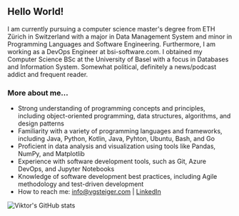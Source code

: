 ## Hello World!

I am currently pursuing a computer science master's degree from ETH Zürich in Switzerland with a major in Data Management System and minor in Programming Languages and Software Engineering. Furthermore, I am working as a DevOps Engineer at bsi-software.com. I obtained my Computer Science BSc at the University of Basel with a focus in Databases and Information System. Somewhat political, definitely a news/podcast addict and frequent reader.

### More about me...
- Strong understanding of programming concepts and principles, including object-oriented programming, data structures, algorithms, and design patterns
- Familiarity with a variety of programming languages and frameworks, including Java, Python, Kotlin, Java, Pyhton, Ubuntu, Bash, and Go
- Proficient in data analysis and visualization using tools like Pandas, NumPy, and Matplotlib
- Experience with software development tools, such as Git, Azure DevOps, and Jupyter Notebooks
- Knowledge of software development best practices, including Agile methodology and test-driven development
- How to reach me: info@vgsteiger.com | [LinkedIn](https://www.linkedin.com/in/viktor-gsteiger/)

![Viktor's GitHub stats](https://github-readme-stats.vercel.app/api/top-langs/?username=vgsteiger&hide=JavaScript,jupyter%20notebook,html,css,Tex&layout=compact&count_private=true&size_weight=0.2&count_weight=0.8&langs_count=5)


